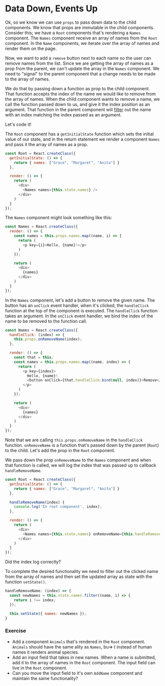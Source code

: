# Data Down, Events Up

Ok, so we know we can use `props` to pass down data to the child components. We know that props are immutable in the child components. Consider this; we have a `Root` components that's rendering a `Names` component. The `Names` component receive an array of names from the `Root` component. In the `Name` components, we iterate over the array of names and render them on the page.

Now, we want to add a `remove` button next to each name so the user can remove names from the list. Since we are getting the array of names as a prop from the parent, we can't update the array in the `Names` component. We need to "signal" to the parent component that a change needs to be made to the array of names.

We do that by passing down a function as prop to the child component. That function accepts the index of the name we would like to remove from the array of names. When the child component wants to remove a name, we call the function passed down to us, and give it the index position as an argument. That function in the parent component will [filter](https://developer.mozilla.org/en-US/docs/Web/JavaScript/Reference/Global_Objects/Array/filter) out the name with an index matching the index passed as an argument.

Let's code it!

The `Root` component has a `getInitialState` function which sets the initial value of our state, and in the return statement we render a component `Names` and pass it the array of names as a prop.

```js
const Root = React.createClass({
  getInitialState: () => {
    return { names: ["Grace", "Margaret", "Anita"] }
  },

  render: () => {
    return (
      <div>
        <Names names={this.state.names} />
      </div>
    )
  }
});
```

The `Names` component might look something like this:

```js
const Names = React.createClass({
  render: () => {
    const names = this.props.names.map((name, i) => {
      return (
        <p key={i}>Hello, {name}!</p>
      )
    });

    return (
      <div>
        {names}
      </div>
    )
  }
});
```

In the `Names` component, let's add a button to remove the given name. The button has an `onClick` event handler, when it's clicked, the `handleClick` function at the top of the component is executed. The `handleClick` function takes an argument. In the `onClick` event handler, we bind the index of the name to be removed to the function call.

```js
const Names = React.createClass({
  handleClick: (index) => {
    this.props.onRemoveName(index);
  },

  render: () => {
    const that = this;
    const names = this.props.names.map((name, index) => {
      return (
        <p key={index}>
          Hello, {name}!
          <button onClick={that.handleClick.bind(null, index)}>Remove</button>
        </p>
      )
    });

    return (
      <div>
        {names}
      </div>
    )
  }
});
```

Note that we are calling `this.props.onRemoveName` in the `handleClick` function. `onRemoveName` is a function that's passed down by the parent (`Root`) to the child. Let's add the prop in the `Root` component.

We pass down the prop `onRemoveName` to the `Names` component and when that function is called, we will log the index that was passed up to callback `handleRemoveName`.

```js
const Root = React.createClass({
  getInitialState: () => {
    return { names: ["Grace", "Margaret", "Anita"] }
  },

  handleRemoveName(index) {
    console.log('In root component', index);
  },

  render: () => {
    return (
      <div>
        <Names names={this.state.names} onRemoveName={this.handleRemoveName} />
      </div>
    )
  }
});
```

Did the index log correctly?

To complete the desired functionality we need to filter out the clicked name from the array of names and then set the updated array as state with the function `setState()`.

```js
handleRemoveName: (index) => {
  const newNames = this.state.names.filter((name, i) => {
    return i !== index;
  });

  this.setState({ names: newNames });
}
```

### Exercise

* Add a component `Animals` that's rendered in the `Root` component. `Animals` should have the same ality as `Names`, bu=> t instead of human names it renders animal species.
* Add an input field that takes in new names. When a name is submitted, add it to the array of names in the `Root` component. The input field can live in the `Root` component.
* Can you move the input field to it's own `AddName` component and maintain the same functionality?
